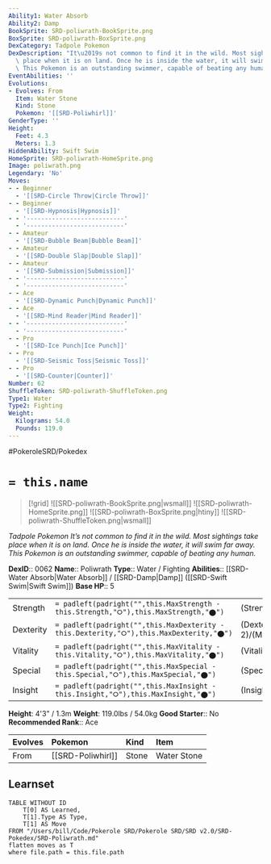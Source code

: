 ```yaml
---
Ability1: Water Absorb
Ability2: Damp
BookSprite: SRD-poliwrath-BookSprite.png
BoxSprite: SRD-poliwrath-BoxSprite.png
DexCategory: Tadpole Pokemon
DexDescription: "It\u2019s not common to find it in the wild. Most sightings take\
  \ place when it is on land. Once he is inside the water, it will swim far away.\
  \ This Pokemon is an outstanding swimmer, capable of beating any human."
EventAbilities: ''
Evolutions:
- Evolves: From
  Item: Water Stone
  Kind: Stone
  Pokemon: '[[SRD-Poliwhirl]]'
GenderType: ''
Height:
  Feet: 4.3
  Meters: 1.3
HiddenAbility: Swift Swim
HomeSprite: SRD-poliwrath-HomeSprite.png
Image: poliwrath.png
Legendary: 'No'
Moves:
- - Beginner
  - '[[SRD-Circle Throw|Circle Throw]]'
- - Beginner
  - '[[SRD-Hypnosis|Hypnosis]]'
- - '---------------------------'
  - '---------------------------'
- - Amateur
  - '[[SRD-Bubble Beam|Bubble Beam]]'
- - Amateur
  - '[[SRD-Double Slap|Double Slap]]'
- - Amateur
  - '[[SRD-Submission|Submission]]'
- - '---------------------------'
  - '---------------------------'
- - Ace
  - '[[SRD-Dynamic Punch|Dynamic Punch]]'
- - Ace
  - '[[SRD-Mind Reader|Mind Reader]]'
- - '---------------------------'
  - '---------------------------'
- - Pro
  - '[[SRD-Ice Punch|Ice Punch]]'
- - Pro
  - '[[SRD-Seismic Toss|Seismic Toss]]'
- - Pro
  - '[[SRD-Counter|Counter]]'
Number: 62
ShuffleToken: SRD-poliwrath-ShuffleToken.png
Type1: Water
Type2: Fighting
Weight:
  Kilograms: 54.0
  Pounds: 119.0
---
```


#PokeroleSRD/Pokedex

# `= this.name`

> [!grid]
> ![[SRD-poliwrath-BookSprite.png|wsmall]]
> ![[SRD-poliwrath-HomeSprite.png]]
> ![[SRD-poliwrath-BoxSprite.png|htiny]]
> ![[SRD-poliwrath-ShuffleToken.png|wsmall]]


*Tadpole Pokemon*
*It’s not common to find it in the wild. Most sightings take place when it is on land. Once he is inside the water, it will swim far away. This Pokemon is an outstanding swimmer, capable of beating any human.*

**DexID**:: 0062
**Name**:: Poliwrath
**Type**:: Water / Fighting
**Abilities**:: [[SRD-Water Absorb|Water Absorb]] / [[SRD-Damp|Damp]] ([[SRD-Swift Swim|Swift Swim]])
**Base HP**:: 5

|           |                                                                                        |                                          |
| --------- | -------------------------------------------------------------------------------------- | ---------------------------------------- |
| Strength  | `= padleft(padright("",this.MaxStrength - this.Strength,"⭘"),this.MaxStrength,"⬤")`    | (Strength::3)/(MaxStrength::6)   |
| Dexterity | `= padleft(padright("",this.MaxDexterity - this.Dexterity,"⭘"),this.MaxDexterity,"⬤")` | (Dexterity:: 2)/(MaxDexterity::5) |
| Vitality  | `= padleft(padright("",this.MaxVitality - this.Vitality,"⭘"),this.MaxVitality,"⬤")`    | (Vitality::3)/(MaxVitality::6)   |
| Special   | `= padleft(padright("",this.MaxSpecial - this.Special,"⭘"),this.MaxSpecial,"⬤")`       | (Special::2)/(MaxSpecial::5)     |
| Insight   | `= padleft(padright("",this.MaxInsight - this.Insight,"⭘"),this.MaxInsight,"⬤")`       | (Insight::2)/(MaxInsight::5)     |

**Height**: 4'3" / 1.3m
**Weight**: 119.0lbs / 54.0kg
**Good Starter**:: No
**Recommended Rank**:: Ace

| Evolves   | Pokemon           | Kind   | Item        |
|:----------|:------------------|:-------|:------------|
| From      | [[SRD-Poliwhirl]] | Stone  | Water Stone |

## Learnset

```dataview
TABLE WITHOUT ID
    T[0] AS Learned,
    T[1].Type AS Type,
    T[1] AS Move
FROM "/Users/bill/Code/Pokerole SRD/Pokerole SRD/SRD v2.0/SRD-Pokedex/SRD-Poliwrath.md"
flatten moves as T
where file.path = this.file.path
```

